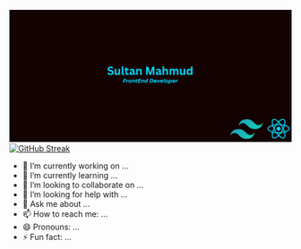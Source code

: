 ![The San Juan Mountains are beautiful!](https://raw.githubusercontent.com/sultan435/sultan435/main/Screenshot_13.png "San Juan Mountains")
[![GitHub Streak](https://github-readme-streak-stats.herokuapp.com?user=sultan435&hide_border=true)](https://git.io/streak-stats)
- 🔭 I’m currently working on ...
- 🌱 I’m currently learning ...
- 👯 I’m looking to collaborate on ...
- 🤔 I’m looking for help with ...
- 💬 Ask me about ...
- 📫 How to reach me: ...
- 😄 Pronouns: ...
- ⚡ Fun fact: ...
